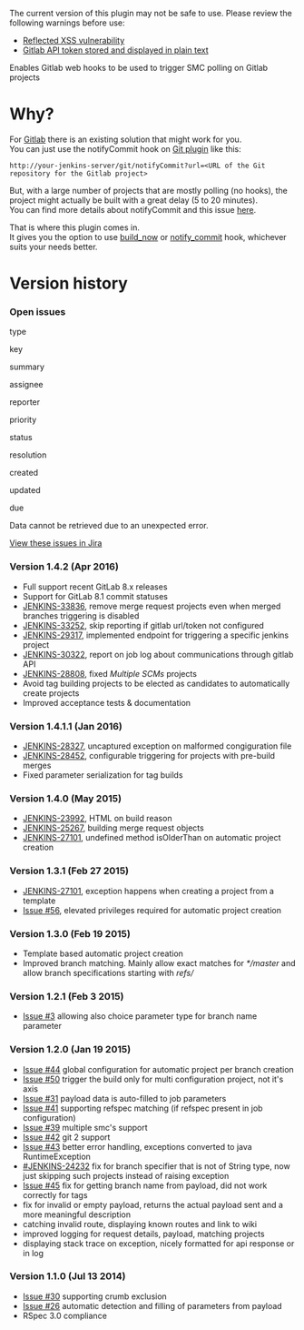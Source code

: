 The current version of this plugin may not be safe to use. Please review
the following warnings before use:

-   [Reflected XSS
    vulnerability](https://jenkins.io/security/advisory/2020-01-15/#SECURITY-1683)
-   [Gitlab API token stored and displayed in plain
    text](https://jenkins.io/security/advisory/2018-05-09/#SECURITY-263)

Enables Gitlab web hooks to be used to trigger SMC polling on Gitlab
projects

# Why?

For [Gitlab](http://gitlabhq.com/) there is an existing solution that
might work for you.  
You can just use the notifyCommit hook on [Git
plugin](https://wiki.jenkins-ci.org/display/JENKINS/Git+Plugin) like
this:

``` syntaxhighlighter-pre
http://your-jenkins-server/git/notifyCommit?url=<URL of the Git repository for the Gitlab project>
```

But, with a large number of projects that are mostly polling (no hooks),
the project might actually be built with a great delay (5 to 20
minutes).  
You can find more details about notifyCommit and this issue
[here](http://kohsuke.org/2011/12/01/polling-must-die-triggering-jenkins-builds-from-a-git-hook).

That is where this plugin comes in.  
It gives you the option to use
[build\_now](https://github.com/elvanja/jenkins-gitlab-hook-plugin#build-now-hook) or
[notify\_commit](https://github.com/elvanja/jenkins-gitlab-hook-plugin#notify-commit-hook) hook,
whichever suits your needs better.

# Version history

### Open issues

type

key

summary

assignee

reporter

priority

status

resolution

created

updated

due

Data cannot be retrieved due to an unexpected error.

[View these issues in
Jira](https://issues.jenkins-ci.org/secure/IssueNavigator.jspa?reset=true&jqlQuery=status%20in%20%28Open,%22In%20Progress%22,Reopened%29%20AND%20component=gitlab-hook-plugin&tempMax=50&src=confmacro)

### Version 1.4.2 (Apr 2016)

-   Full support recent GitLab 8.x releases
-   Support for GitLab 8.1 commit statuses
-   [JENKINS-33836](https://issues.jenkins-ci.org/browse/JENKINS-33836),
    remove merge request projects even when merged branches triggering
    is disabled
-   [JENKINS-33252](https://issues.jenkins-ci.org/browse/JENKINS-33252),
    skip reporting if gitlab url/token not configured
-   [JENKINS-29317](https://issues.jenkins-ci.org/browse/JENKINS-29317),
    implemented endpoint for triggering a specific jenkins project
-   [JENKINS-30322](https://issues.jenkins-ci.org/browse/JENKINS-30322),
    report on job log about communications through gitlab API
-   [JENKINS-28808](https://issues.jenkins-ci.org/browse/JENKINS-28808),
    fixed *Multiple SCMs* projects
-   Avoid tag building projects to be elected as candidates to
    automatically create projects
-   Improved acceptance tests & documentation

### Version 1.4.1.1 (Jan 2016)

-   [JENKINS-28327](https://issues.jenkins-ci.org/browse/JENKINS-28327),
    uncaptured exception on malformed congiguration file
-   [JENKINS-28452](https://issues.jenkins-ci.org/browse/JENKINS-28452),
    configurable triggering for projects with pre-build merges
-   Fixed parameter serialization for tag builds

### Version 1.4.0 (May 2015)

-   [JENKINS-23992](https://issues.jenkins-ci.org/browse/JENKINS-23992),
    HTML on build reason
-   [JENKINS-25267](https://issues.jenkins-ci.org/browse/JENKINS-25267),
    building merge request objects
-   [JENKINS-27101](https://issues.jenkins-ci.org/browse/JENKINS-27101),
    undefined method isOlderThan on automatic project creation

### Version 1.3.1 (Feb 27 2015)

-   [JENKINS-27101](https://issues.jenkins-ci.org/browse/JENKINS-27101),
    exception happens when creating a project from a template
-   [Issue
    \#56](https://github.com/javiplx/jenkins-gitlab-hook-plugin/issues/56),
    elevated privileges required for automatic project creation

### Version 1.3.0 (Feb 19 2015)

-   Template based automatic project creation
-   Improved branch matching. Mainly allow exact matches for *\*/master*
    and allow branch specifications starting with *refs/*

### Version 1.2.1 (Feb 3 2015)

-   [Issue \#3](https://github.com/jenkinsci/gitlab-hook-plugin/pull/3)
    allowing also choice parameter type for branch name parameter

### Version 1.2.0 (Jan 19 2015)

-   [Issue
    \#44](https://github.com/elvanja/jenkins-gitlab-hook-plugin/pull/44) global
    configuration for automatic project per branch creation
-   [Issue
    \#50](https://github.com/elvanja/jenkins-gitlab-hook-plugin/issues/50) trigger
    the build only for multi configuration project, not it's axis
-   [Issue
    \#31](https://github.com/elvanja/jenkins-gitlab-hook-plugin/pull/31) payload
    data is auto-filled to job parameters
-   [Issue
    \#41](https://github.com/elvanja/jenkins-gitlab-hook-plugin/pull/41) supporting
    refspec matching (if refspec present in job configuration)
-   [Issue
    \#39](https://github.com/elvanja/jenkins-gitlab-hook-plugin/pull/39) multiple
    smc's support
-   [Issue \#42](https://github.com/elvanja/jenkins-gitlab-hook-plugin/pull/42) git
    2 support
-   [Issue
    \#43](https://github.com/elvanja/jenkins-gitlab-hook-plugin/pull/43) better
    error handling, exceptions converted to java RuntimeException
-   [\#JENKINS-24232](https://issues.jenkins-ci.org/browse/JENKINS-24232) fix
    for branch specifier that is not of String type, now just skipping
    such projects instead of raising exception
-   [Issue
    \#45](https://github.com/elvanja/jenkins-gitlab-hook-plugin/pull/45) fix
    for getting branch name from payload, did not work correctly for
    tags
-   fix for invalid or empty payload, returns the actual payload sent
    and a more meaningful description
-   catching invalid route, displaying known routes and link to wiki
-   improved logging for request details, payload, matching projects
-   displaying stack trace on exception, nicely formatted for api
    response or in log

### Version 1.1.0 (Jul 13 2014)

-   [Issue
    \#30](https://github.com/elvanja/jenkins-gitlab-hook-plugin/issues/30) supporting
    crumb exclusion
-   [Issue
    \#26](https://github.com/elvanja/jenkins-gitlab-hook-plugin/issues/26) automatic
    detection and filling of parameters from payload
-   RSpec 3.0 compliance
